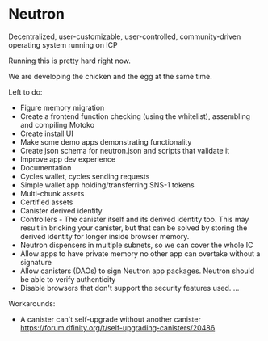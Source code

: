 # Neutron

Decentralized, user-customizable, user-controlled, community-driven operating system running on ICP

Running this is pretty hard right now.

We are developing the chicken and the egg at the same time.

Left to do:

- Figure memory migration
- Create a frontend function checking (using the whitelist), assembling and compiling Motoko
- Create install UI
- Make some demo apps demonstrating functionality
- Create json schema for neutron.json and scripts that validate it
- Improve app dev experience
- Documentation
- Cycles wallet, cycles sending requests
- Simple wallet app holding/transferring SNS-1 tokens
- Multi-chunk assets
- Certified assets
- Canister derived identity
- Controllers - The canister itself and its derived identity too. This may result in bricking your canister, but that can be solved by storing the derived identity for longer inside browser memory.
- Neutron dispensers in multiple subnets, so we can cover the whole IC
- Allow apps to have private memory no other app can overtake without a signature
- Allow canisters (DAOs) to sign Neutron app packages. Neutron should be able to verify authenticity
- Disable browsers that don't support the security features used.
  ...

Workarounds:

- A canister can't self-upgrade without another canister https://forum.dfinity.org/t/self-upgrading-canisters/20486
